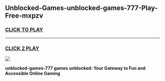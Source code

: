 
## Unblocked-Games-unblocked-games-777-Play-Free-mxpzv
<h3>
<a href="https://premium76.site?title=unblocked-games-777&ref=18A">CLICK TO PLAY</a></h3>
<hr>

<h3>
<a href="https://premium76.site?title=unblocked-games-777&ref=18A">CLICK 2 PLAY</a>
  
</h3>

<a href="https://premium76.site?title=unblocked-games-777&ref=18A"><img src="https://clearcache.store/games.png"></a>


**unblocked-games-777 games unblocked: Your Gateway to Fun and Accessible Online Gaming**
